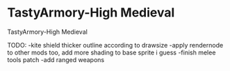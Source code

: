 # TastyArmory-High Medieval
 TastyArmory-High Medieval

TODO: 
-kite shield thicker outline according to drawsize
-apply rendernode to other mods too, add more shading to base sprite i guess
-finish melee tools patch
-add ranged weapons
